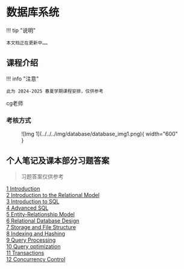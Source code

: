 # 数据库系统

!!! tip "说明"

    本文档正在更新中……

## 课程介绍

!!! info "注意"

    此为 2024-2025 春夏学期课程安排，仅供参考

cg老师

### 考核方式

<figure markdown="span">
  ![Img 1](../../../img/database/database_img1.png){ width="600" }
</figure>

## 个人笔记及课本部分习题答案

> 习题答案仅供参考

[1 Introduction](./ch1.md)<br/>
[2 Introduction to the Relational Model](./ch2.md)<br/>
[3 Introduction to SQL](./ch3.md)<br/>
[4 Advanced SQL](./ch4.md)<br/>
[5 Entity-Relationship Model](./ch5.md)<br/>
[6 Relational Database Design](./ch6.md)<br/>
[7 Storage and File Structure](./ch7.md)<br/>
[8 Indexing and Hashing](./ch8.md)<br/>
[9 Query Processing](./ch9.md)<br/>
[10 Query optimization](./ch10.md)<br/>
[11 Transactions](./ch11.md)<br/>
[12 Concurrency Control](./ch12.md)